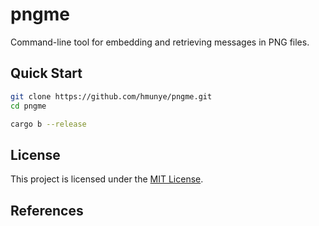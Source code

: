 # pngme

Command-line tool for embedding and retrieving messages in PNG files.

## Quick Start

```bash
git clone https://github.com/hmunye/pngme.git
cd pngme
```

```bash
cargo b --release
```

## License

This project is licensed under the [MIT License].

[MIT License]: https://github.com/hmunye/pngme/blob/main/LICENSE

## References
